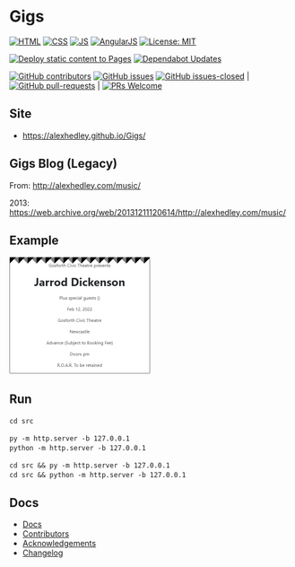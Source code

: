 # Gigs

[![HTML](https://img.shields.io/badge/HTML-E34F26?style=for-the-badge&logo=html5&logoColor=white)](https://developer.mozilla.org/en-US/docs/Learn/Getting_started_with_the_web/HTML_basics) [![CSS](https://img.shields.io/badge/CSS-1572B6?style=for-the-badge&logo=css3&logoColor=white)](https://developer.mozilla.org/en-US/docs/Web/CSS) [![JS](https://img.shields.io/badge/JavaScript-323330?style=for-the-badge&logo=javascript&logoColor=F7DF1E)](https://developer.mozilla.org/en-US/docs/Web/JavaScript) [![AngularJS](https://img.shields.io/badge/AngularJS-E23237?style=for-the-badge&logo=angularjs&logoColor=white)](https://angularjs.org/)
[![License: MIT](https://img.shields.io/badge/License-MIT-lightgrey.svg?style=for-the-badge)](https://opensource.org/licenses/MIT)

[![Deploy static content to Pages](https://github.com/AlexHedley/Gigs/actions/workflows/static.yml/badge.svg)](https://github.com/AlexHedley/Gigs/actions/workflows/static.yml)
[![Dependabot Updates](https://github.com/AlexHedley/Gigs/actions/workflows/dependabot/dependabot-updates/badge.svg)](https://github.com/AlexHedley/Gigs/actions/workflows/dependabot/dependabot-updates)

[![GitHub contributors](https://img.shields.io/github/contributors/AlexHedley/Gigs.svg?style=for-the-badge)](https://GitHub.com/AlexHedley/Gigs/graphs/contributors/)
[![GitHub issues](https://img.shields.io/github/issues/AlexHedley/Gigs.svg?style=for-the-badge)](https://GitHub.com/AlexHedley/Gigs/issues/)
[![GitHub issues-closed](https://img.shields.io/github/issues-closed/AlexHedley/Gigs.svg?style=for-the-badge)](https://GitHub.com/AlexHedley/Gigs/issues?q=is%3Aissue+is%3Aclosed) | [![GitHub pull-requests](https://img.shields.io/github/issues-pr/AlexHedley/Gigs.svg?style=for-the-badge)](https://GitHub.com/AlexHedley/Gigs/pull/) | [![PRs Welcome](https://img.shields.io/badge/PRs-welcome-brightgreen.svg?style=for-the-badge)](http://makeapullrequest.com)

## Site

- https://alexhedley.github.io/Gigs/

## Gigs Blog (Legacy)

From: http://alexhedley.com/music/

2013: https://web.archive.org/web/20131211120614/http://alexhedley.com/music/

## Example

![Ticket Example](docs/images/Ticket_Example.png "Ticket Example")

## Run

`cd src`

`py -m http.server -b 127.0.0.1`  
`python -m http.server -b 127.0.0.1`  

`cd src && py -m http.server -b 127.0.0.1`  
`cd src && python -m http.server -b 127.0.0.1`  

## Docs

- [Docs](docs/README.md)
- [Contributors](docs/CONTRIBUTORS.md)
- [Acknowledgements](docs/ACKNOWLEDGEMENTS.md)
- [Changelog](docs/CHANGELOG.md)
